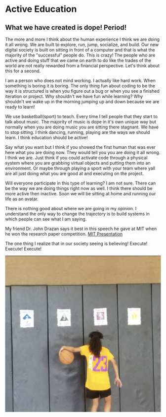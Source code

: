 # Active Education 

## What we have created is dope! Period! 

The more and more I think about the human experience I think we are doing it all wrong.  We are built to explore, run, jump, socialize, and build.  Our new digital society
is built on sitting in front of a computer and that is what the majority of the "successful" people do.  This is crazy! The people who are active and doing stuff that we came on earth to do like the trades of the world are not really rewarded from a financial perspective.  Let's think about this for a second. 

I am a person who does not mind working.  I actually like hard work.  When something is boring it is boring.  The only thing fun about coding to be the way it is structured is when you figure out a bug or when you see a finished iteration or project.  Why shouldn't we have fun while learning?  Why shouldn't we wake up in the morning jumping up and down because we are ready to learn! 

We use basketball(sport) to teach.  Every time I tell people that they start to talk about music.  The majority of music is dope in it's own unique way but normally when you are doing music you are sitting there stagnant.  We have to stop sitting.  I think dancing, running, playing are the ways we should learn.  I think education should be active! 

Say what you want but I think if you showed the first human that was ever here what you are doing now.  They would tell you you are doing it all wrong.  I think we are.  Just think if you could activate code through a physical system where you are grabbing virtual objects and putting them into an environment.  Or maybe through playing a sport with your team where yall are all just doing what you are good at and executing on the project.  

Will everyone participate in this type of learning?  I am not sure.  There can be the way we are doing things right now as well.  I think there should be more active then inactive.  Soon we will be sitting at home and running our life as an avatar. 

There is nothing good about where we are going in my opinion.  I understand the only way to change the trajectory is to build systems in which people can see what I am saying. 

My friend Dr. John Drazan says it best in this speech he gave at MIT when he won the research paper competition. [MIT Presentation](http://www.sloansportsconference.com/content/sports-science-using-basketball-analytics-broaden-appeal-math-science-among-youth/)

The one thing I realize that in our society seeing is believing! Execute! Execute! Execute!

![A player doing the BTE Dribble Tree](https://github.com/rashadwest/rashadwest.github.io/blob/master/_posts/Screen%20Shot%202020-09-01%20at%2010.30.08%20PM.png?raw=true)
